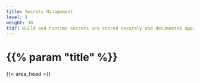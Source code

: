 ```yaml
---
title: Secrets Management
level: 1
weight: 30
tldr: Build and runtime secrets are stored securely and documented appropriately
---
```

# {{% param "title" %}}
{{< area_head >}}